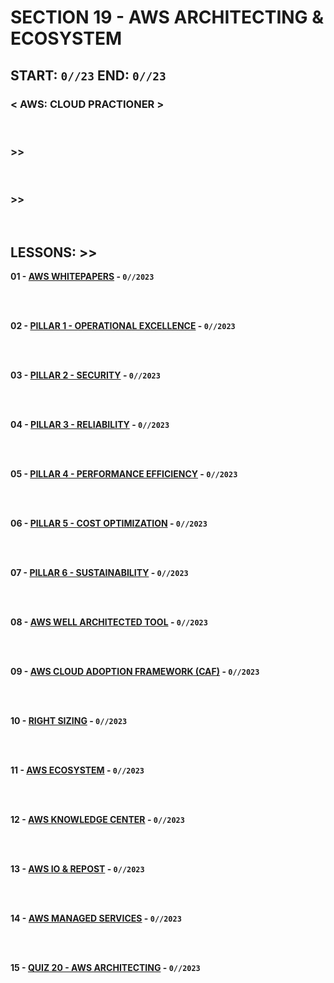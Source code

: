 # SECTION 19 - AWS ARCHITECTING & ECOSYSTEM

## **START: `0//23` END: `0//23`**

### < AWS: CLOUD PRACTIONER ><br>

<br>

### >>

<br>

### >>

<br>

## LESSONS: >>

**01 - [AWS WHITEPAPERS]() - `0//2023`**<br>
<br>

<br>

**02 - [PILLAR 1 - OPERATIONAL EXCELLENCE]() - `0//2023`**<br>
<br>

<br>

**03 - [PILLAR 2 - SECURITY]() - `0//2023`**<br>
<br>

<br>

**04 - [PILLAR 3 - RELIABILITY]() - `0//2023`**<br>
<br>

<br>

**05 - [PILLAR 4 - PERFORMANCE EFFICIENCY]() - `0//2023`**<br>
<br>

<br>

**06 - [PILLAR 5 - COST OPTIMIZATION]() - `0//2023`**<br>
<br>

<br>

**07 - [PILLAR 6 - SUSTAINABILITY]() - `0//2023`**<br>
<br>

<br>

**08 - [AWS WELL ARCHITECTED TOOL]() - `0//2023`**<br>
<br>

<br>

**09 - [AWS CLOUD ADOPTION FRAMEWORK (CAF)]() - `0//2023`**<br>
<br>

<br>

**10 - [RIGHT SIZING]() - `0//2023`**<br>
<br>

<br>

**11 - [AWS ECOSYSTEM]() - `0//2023`**<br>
<br>

<br>

**12 - [AWS KNOWLEDGE CENTER]() - `0//2023`**<br>
<br>

<br>

**13 - [AWS IO & REPOST]() - `0//2023`**<br>
<br>

<br>

**14 - [AWS MANAGED SERVICES]() - `0//2023`**<br>
<br>

<br>

**15 - [QUIZ 20 - AWS ARCHITECTING]() - `0//2023`**<br>
<br>

<br>
